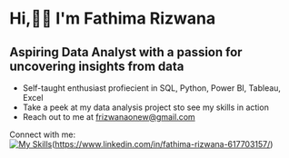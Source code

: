 # Hi,🙋‍♀️ I'm Fathima Rizwana
## Aspiring Data Analyst with a passion for uncovering insights from data

* Self-taught enthusiast profiecient in SQL, Python, Power BI, Tableau, Excel <br>
* Take a peek at my data analysis project sto see my skills in action <br>
* Reach out to me at frizwanaonew@gmail.com <br>

Connect with me: <br>
[![My Skills](https://skillicons.dev/icons?i=linkedin)](https://skillicons.dev)(https://www.linkedin.com/in/fathima-rizwana-617703157/) 


